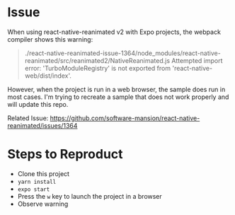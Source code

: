 # Issue

When using react-native-reanimated v2 with Expo projects, the webpack compiler shows this warning:

> ./react-native-reanimated-issue-1364/node_modules/react-native-reanimated/src/reanimated2/NativeReanimated.js
> Attempted import error: 'TurboModuleRegistry' is not exported from 'react-native-web/dist/index'.

However, when the project is run in a web browser, the sample does run in most cases. I'm trying to recreate a sample that does not work properly and will update this repo.

Related Issue: https://github.com/software-mansion/react-native-reanimated/issues/1364

# Steps to Reproduct

- Clone this project
- `yarn install`
- `expo start`
- Press the `w` key to launch the project in a browser
- Observe warning